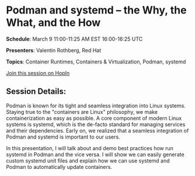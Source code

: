 # Podman and systemd – the Why, the What, and the How

**Schedule**: March 9 11:00-11:25 AM EST 16:00-16:25 UTC

**Presenters**: Valentin Rothberg, Red Hat

**Topics**: Container Runtimes, Containers & Virtualization, Podman, systemd

[Join this session on HopIn](https://hopin.com/events/container-plumbing-days)

## Session Details:

Podman is known for its tight and seamless integration into Linux systems. Staying true to the "containers are Linux" philosophy, we make containerization as easy as possible. A core component of modern Linux systems is systemd, which is the de-facto standard for managing services and their dependencies. Early on, we realized that a seamless integration of Podman and systemd is important to our users.

In this presentation, I will talk about and demo best practices how run systemd in Podman and the vice versa. I will show we can easily generate custom systemd unit files and explain how we can use systemd and Podman to automatically update containers.
